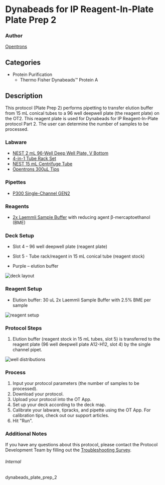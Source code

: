 # Dynabeads for IP Reagent-In-Plate Plate Prep 2

### Author
[Opentrons](https://opentrons.com/)

## Categories
* Protein Purification
	* Thermo Fisher Dynabeads™ Protein A

## Description
This protocol (Plate Prep 2) performs pipetting to transfer elution buffer from 15 mL conical tubes to a 96 well deepwell plate (the reagent plate) on the OT2. This reagent plate is used for Dynabeads for IP Reagent-In-Plate protocol Part 2. The user can determine the number of samples to be processed.

### Labware
* [NEST 2 mL 96-Well Deep Well Plate, V Bottom](https://shop.opentrons.com/nest-2-ml-96-well-deep-well-plate-v-bottom/)
* [4-in-1 Tube Rack Set](https://shop.opentrons.com/4-in-1-tube-rack-set/)
* [NEST 15 mL Centrifuge Tube](https://shop.opentrons.com/nest-15-ml-centrifuge-tube/)
* [Opentrons 300µL Tips](https://shop.opentrons.com/opentrons-300ul-tips-1000-refills/)

### Pipettes
* [P300 Single-Channel GEN2](https://opentrons.com/pipettes/)

### Reagents
* [2x Laemmli Sample Buffer](https://www.bio-rad.com/en-us/sku/1610737-2x-laemmli-sample-buffer?ID=1610737) with reducing agent β-mercaptoethanol (BME)

### Deck Setup
* Slot 4 – 96 well deepwell plate (reagent plate)
* Slot 5 - Tube rack/reagent in 15 mL conical tube (reagent stock)

* Purple – elution buffer

![deck layout](https://opentrons-protocol-library-website.s3.us-east-1.amazonaws.com/custom-README-images/dynabeads_plate_prep_2/1.png)

### Reagent Setup
* Elution buffer: 30 uL 2x Laemmli Sample Buffer with 2.5% BME per sample

![reagent setup](https://opentrons-protocol-library-website.s3.amazonaws.com/custom-README-images/dynabeads_plate_prep_2/2.png)

### Protocol Steps
1. Elution buffer (reagent stock in 15 mL tubes, slot 5) is transferred to the reagent plate (96 well deepwell plate A12-H12, slot 4) by the single channel pipet.

![well distributions](https://opentrons-protocol-library-website.s3.amazonaws.com/custom-README-images/dynabeads_plate_prep_2/3.png)

### Process
1. Input your protocol parameters (the number of samples to be processed).
2. Download your protocol.
3. Upload your protocol into the OT App.
4. Set up your deck according to the deck map.
5. Calibrate your labware, tipracks, and pipette using the OT App. For calibration tips, check out our support articles.
6. Hit "Run".

### Additional Notes
If you have any questions about this protocol, please contact the Protocol Development Team by filling out the [Troubleshooting Survey](https://protocol-troubleshooting.paperform.co/).

###### Internal
dynabeads_plate_prep_2
